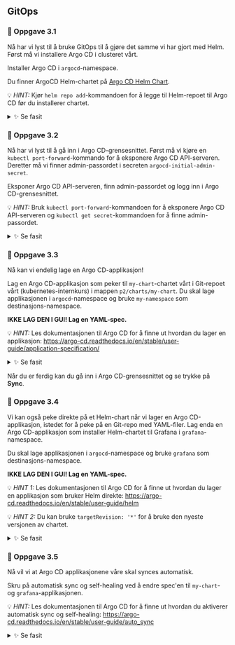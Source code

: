 ## GitOps

### 🔨 Oppgave 3.1

Nå har vi lyst til å bruke GitOps til å gjøre det samme vi har gjort med Helm.
Først må vi installere Argo CD i clusteret vårt.

Installer Argo CD i `argocd`-namespace.

Du finner ArgoCD Helm-chartet på [Argo CD Helm Chart](https://artifacthub.io/packages/helm/argo/argo-cd).

💡 _HINT:_ Kjør `helm repo add`-kommandoen for å legge til Helm-repoet til Argo CD før du installerer chartet.

<details>
  <summary>✨ Se fasit</summary>

```bash
helm repo add argo https://argoproj.github.io/argo-helm
helm repo update
helm -n argocd install argocd argo/argo-cd --create-namespace
```

</details>

### 🔨 Oppgave 3.2

Nå har vi lyst til å gå inn i Argo CD-grensesnittet.
Først må vi kjøre en `kubectl port-forward`-kommando for å eksponere Argo CD API-serveren.
Deretter må vi finner admin-passordet i secreten `argocd-initial-admin-secret`.

Eksponer Argo CD API-serveren, finn admin-passordet og logg inn i Argo CD-grensesnittet.

💡 _HINT:_ Bruk `kubectl port-forward`-kommandoen for å eksponere Argo CD API-serveren og `kubectl get secret`-kommandoen for å finne admin-passordet.

<details>
  <summary>✨ Se fasit</summary>

```bash
# Eksponer Argo CD API-serveren
kubectl -n argocd port-forward svc/argocd-server 8080:443
# Finn admin-passordet
kubectl -n argocd get secret argocd-initial-admin-secret -o jsonpath="{.data.password}" | base64 --decode ; echo
```

Gå til [localhost:8080](http://localhost:8080) i nettleseren din og logg inn med brukernavnet `admin` og passordet du fikk fra forrige steg.

</details>

### 🔨 Oppgave 3.3

Nå kan vi endelig lage en Argo CD-applikasjon!

Lag en Argo CD-applikasjon som peker til `my-chart`-chartet vårt i Git-repoet vårt (kubernetes-internkurs) i mappen `p2/charts/my-chart`.
Du skal lage applikasjonen i `argocd`-namespace og bruke `my-namespace` som destinasjons-namespace.

**IKKE LAG DEN I GUI! Lag en YAML-spec.**

💡 _HINT:_ Les dokumentasjonen til Argo CD for å finne ut hvordan du lager en applikasjon: https://argo-cd.readthedocs.io/en/stable/user-guide/application-specification/

<details>
  <summary>✨ Se fasit</summary>

```yaml
# my-chart.yaml
apiVersion: argoproj.io/v1alpha1
kind: Application
metadata:
  name: my-chart
  namespace: argocd
spec:
  project: default
  source:
    repoURL: https://github.com/baksetercx/kubernetes-internkurs
    targetRevision: HEAD
    path: p2/charts/my-chart
  destination:
    server: https://kubernetes.default.svc
    namespace: my-namespace
```

```bash
# Lag applikasjonen
kubectl apply -f my-chart.yaml
```

</details>

Når du er ferdig kan du gå inn i Argo CD-grensesnittet og se trykke på **Sync**.

### 🔨 Oppgave 3.4

Vi kan også peke direkte på et Helm-chart når vi lager en Argo CD-applikasjon, istedet for å peke på en Git-repo med YAML-filer.
Lag enda en Argo CD-applikasjon som installer Helm-chartet til Grafana i `grafana`-namespace.

Du skal lage applikasjonen i `argocd`-namespace og bruke `grafana` som destinasjons-namespace.

**IKKE LAG DEN I GUI! Lag en YAML-spec.**

💡 _HINT 1:_ Les dokumentasjonen til Argo CD for å finne ut hvordan du lager en applikasjon som bruker Helm direkte: https://argo-cd.readthedocs.io/en/stable/user-guide/helm

💡 _HINT 2:_ Du kan bruke `targetRevision: '*'` for å bruke den nyeste versjonen av chartet.

<details>
  <summary>✨ Se fasit</summary>

```yaml
# grafana.yaml
apiVersion: argoproj.io/v1alpha1
kind: Application
metadata:
  name: grafana
  namespace: argocd
spec:
  project: default
  source:
    repoURL: https://grafana.github.io/helm-charts
    chart: grafana
    targetRevision: '*'
  destination:
    server: https://kubernetes.default.svc
    namespace: grafana
```

```bash
kubectl apply -f grafana.yaml
```

</details>

### 🔨 Oppgave 3.5

Nå vil vi at Argo CD applikasjonene våre skal synces automatisk.

Skru på automatisk sync og self-healing ved å endre spec'en til `my-chart`- og `grafana`-applikasjonen.

💡 _HINT:_ Les dokumentasjonen til Argo CD for å finne ut hvordan du aktiverer automatisk sync og self-healing: https://argo-cd.readthedocs.io/en/stable/user-guide/auto_sync

<details>
  <summary>✨ Se fasit</summary>

```yaml
# my-chart.yaml
apiVersion: argoproj.io/v1alpha1
kind: Application
metadata:
  name: my-chart
  namespace: argocd
spec:
  project: default
  source:
    repoURL: https://github.com/baksetercx/kubernetes-internkurs
    targetRevision: HEAD
    path: p2/charts/my-chart
  destination:
    server: https://kubernetes.default.svc
    namespace: my-namespace
# grafana.yaml
```

```yaml
apiVersion: argoproj.io/v1alpha1
kind: Application
metadata:
  name: grafana
  namespace: argocd
spec:
  project: default
  source:
    repoURL: https://grafana.github.io/helm-charts
    chart: grafana
    targetRevision: '*'
  destination:
    server: https://kubernetes.default.svc
    namespace: grafana
  syncPolicy:
    automated:
      selfHeal: true
```

```bash
kubectl apply -f my-chart.yaml
kubectl apply -f grafana.yaml
```

</details>
